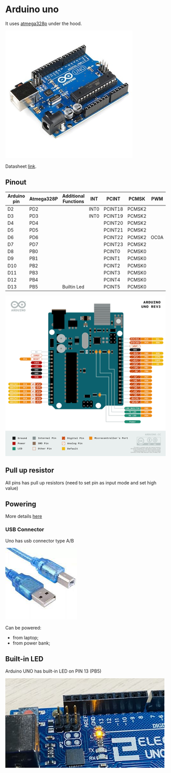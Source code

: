 # Arduino uno
It uses [atmega328p](./atmega-328p.md) under the hood.

![arduino uno r3](./assets/arduni-uno-r3.jpeg)

Datasheet [link](./assets/arduino-uno-r3-datasheet.pdf).

## Pinout
| Arduino pin | Atmega328P | Additional Functions | INT  | PCINT   | PCMSK  | PWM  |
| ----------- | ---------- | -------------------- | ---- | ------- | ------ | ---- |
| D2          | PD2        |                      | INT0 | PCINT18 | PCMSK2 |      |
| D3          | PD3        |                      | INT0 | PCINT19 | PCMSK2 |      |
| D4          | PD4        |                      |      | PCINT20 | PCMSK2 |      |
| D5          | PD5        |                      |      | PCINT21 | PCMSK2 |      |
| D6          | PD6        |                      |      | PCINT22 | PCMSK2 | OC0A |
| D7          | PD7        |                      |      | PCINT23 | PCMSK2 |      |
| D8          | PB0        |                      |      | PCINT0  | PCMSK0 |      |
| D9          | PB1        |                      |      | PCINT1  | PCMSK0 |      |
| D10         | PB2        |                      |      | PCINT2  | PCMSK0 |      |
| D11         | PB3        |                      |      | PCINT3  | PCMSK0 |      |
| D12         | PB4        |                      |      | PCINT4  | PCMSK0 |      |
| D13         | PB5        | Builtin Led          |      | PCINT5  | PCMSK0 |      |

![Pinout uno](./assets/pinout-uno.png)

## Pull up resistor

All pins has pull up resistors (need to set pin as input mode and set high value)

## Powering

More details [here](https://docs.arduino.cc/learn/electronics/power-pins)

### USB Connector

Uno has usb connector type A/B

![USB A/B](./assets/usb-ab.jpeg)

Can be powered:
- from laptop;
- from power bank;

## Built-in LED

Arduino UNO has built-in LED on PIN 13 (PB5)

![Built-in LED](./assets/built-in-led.jpg)